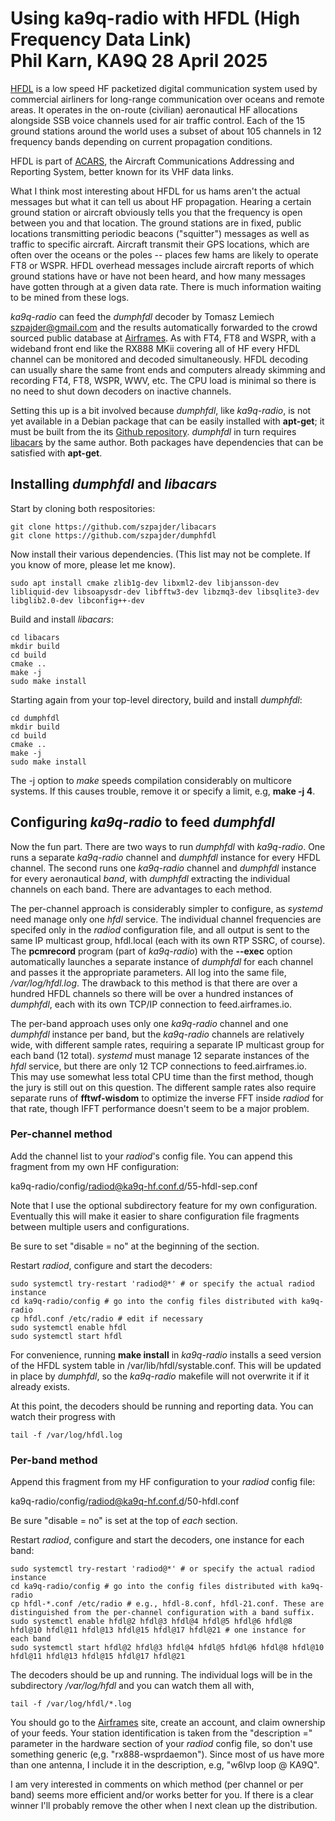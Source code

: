 Using ka9q-radio with HFDL (High Frequency Data Link)  
Phil Karn, KA9Q 28 April 2025
=====================================================

[HFDL](https://en.wikipedia.org/wiki/High_Frequency_Data_Link) is a low speed HF packetized digital communication system used by commercial airliners for long-range communication over oceans and remote areas. It operates in the on-route (civilian) aeronautical HF allocations alongside SSB voice channels used for air traffic control. Each of the 15 ground stations around the world uses a subset of about 105 channels in 12 frequency bands depending on current propagation conditions.

HFDL is part of [ACARS](https://en.wikipedia.org/wiki/ACARS), the Aircraft Communications Addressing and Reporting System, better known for its VHF data links.

What I think most interesting about HFDL for us hams aren't the actual messages but what it can tell us about HF propagation. Hearing a certain ground station or aircraft obviously tells you that the frequency is open between you and that location. The ground stations are in fixed, public locations transmitting periodic beacons ("squitter") messages as well as traffic to specific aircraft. Aircraft transmit their GPS locations, which are often over the oceans or the poles -- places few hams are likely to operate FT8 or WSPR. HFDL overhead messages include aircraft reports of which ground stations have or have not been heard, and how many messages have gotten through at a given data rate. There is much information waiting to be mined from these logs.

*ka9q-radio* can feed the *dumphfdl* decoder by Tomasz Lemiech szpajder@gmail.com and the results automatically forwarded to the crowd sourced public database at [Airframes](https://app.airframes.io/). As with FT4, FT8 and WSPR, with a wideband front end like the RX888 MKii covering all of HF every HFDL channel can be monitored and decoded simultaneously.  HFDL decoding can usually share the same front ends and computers already skimming and recording FT4, FT8, WSPR, WWV, etc. The CPU load is minimal so there is no need to shut down decoders on inactive channels.

Setting this up is a bit involved because *dumphfdl*, like *ka9q-radio*, is not yet available in a Debian package that can be easily installed with **apt-get**; it must be built from the its [Github repository](https://github.com/szpajder/dumphfdl). *dumphfdl* in turn requires [libacars](https://github.com/szpajder/libacars) by the same author. Both packages have dependencies that can be satisfied with **apt-get**.

## Installing *dumphfdl* and *libacars*

Start by cloning both respositories:
```
git clone https://github.com/szpajder/libacars
git clone https://github.com/szpajder/dumphfdl
```

Now install their various dependencies. (This list may not be complete. If you know of more, please let me know).
```
sudo apt install cmake zlib1g-dev libxml2-dev libjansson-dev libliquid-dev libsoapysdr-dev libfftw3-dev libzmq3-dev libsqlite3-dev libglib2.0-dev libconfig++-dev

```

Build and install *libacars*:
```
cd libacars
mkdir build
cd build
cmake ..
make -j
sudo make install
```

Starting again from your top-level directory, build and install *dumphfdl*:
```
cd dumphfdl
mkdir build
cd build
cmake ..
make -j
sudo make install
```
The -j option to *make* speeds compilation considerably on multicore systems. If this causes trouble, remove it or specify a limit, e.g, **make -j 4**.

## Configuring *ka9q-radio* to feed *dumphfdl*
Now the fun part. There are two ways to run *dumphfdl* with *ka9q-radio*. One runs a separate *ka9q-radio* channel and *dumphfdl* instance for every HFDL channel. The second runs one *ka9q-radio* channel and *dumphfdl* instance for every aeronautical *band*, with *dumphfdl* extracting the individual channels on each band. There are advantages to each method.

The per-channel approach is considerably simpler to configure, as *systemd* need manage only one *hfdl* service. The individual channel frequencies are specifed only in the *radiod* configuration file, and all output is sent to the same IP multicast group, hfdl.local (each with its own RTP SSRC, of course). The **pcmrecord** program (part of *ka9q-radio*) with the **--exec** option automatically launches a separate instance of *dumphfdl* for each channel and passes it the appropriate parameters. All log into the same file, */var/log/hfdl.log*. The drawback to this method is that there are over a hundred HFDL channels so there will be over a hundred instances of *dumphfdl*, each with its own TCP/IP connection to feed.airframes.io.

The per-band approach uses only one *ka9q-radio* channel and one *dumphfdl* instance per band, but the *ka9q-radio* channels are relatively wide, with different sample rates, requiring a separate IP multicast group for each band (12 total). *systemd* must manage 12 separate instances of the *hfdl* service, but there are only 12 TCP connections to feed.airframes.io. This may use somewhat less total CPU time than the first method, though the jury is still out on this question. The different sample rates also require separate runs of **fftwf-wisdom** to optimize the inverse FFT inside *radiod* for that rate, though IFFT performance doesn't seem to be a major problem.

### Per-channel method

Add the channel list to your *radiod*'s config file. You can append this fragment from my own HF configuration:

ka9q-radio/config/radiod@ka9q-hf.conf.d/55-hfdl-sep.conf

Note that I use the optional subdirectory feature for my own configuration. Eventually this will make it easier to share configuration file fragments between multiple users and configurations.

Be sure to set "disable = no" at the beginning of the section.

Restart *radiod*, configure and start the decoders:

```
sudo systemctl try-restart 'radiod@*' # or specify the actual radiod instance
cd ka9q-radio/config # go into the config files distributed with ka9q-radio
cp hfdl.conf /etc/radio # edit if necessary
sudo systemctl enable hfdl
sudo systemctl start hfdl
```

For convenience, running **make install** in *ka9q-radio* installs a seed version of the HFDL system table in /var/lib/hfdl/systable.conf. This will be updated in place by *dumphfdl*, so the *ka9q-radio* makefile will not overwrite it if it already exists.

At this point, the decoders should be running and reporting data. You can watch their progress with
```
tail -f /var/log/hfdl.log
```

### Per-band method

Append this fragment from my HF configuration to your *radiod* config file:

ka9q-radio/config/radiod@ka9q-hf.conf.d/50-hfdl.conf

Be sure "disable = no" is set at the top of *each* section.

Restart *radiod*, configure and start the decoders, one instance for each band:

```
sudo systemctl try-restart 'radiod@*' # or specify the actual radiod instance
cd ka9q-radio/config # go into the config files distributed with ka9q-radio
cp hfdl-*.conf /etc/radio # e.g., hfdl-8.conf, hfdl-21.conf. These are distinguished from the per-channel configuration with a band suffix.
sudo systemctl enable hfdl@2 hfdl@3 hfdl@4 hfdl@5 hfdl@6 hfdl@8 hfdl@10 hfdl@11 hfdl@13 hfdl@15 hfdl@17 hfdl@21 # one instance for each band
sudo systemctl start hfdl@2 hfdl@3 hfdl@4 hfdl@5 hfdl@6 hfdl@8 hfdl@10 hfdl@11 hfdl@13 hfdl@15 hfdl@17 hfdl@21 
```
The decoders should be up and running. The individual logs will be in the subdirectory */var/log/hfdl* and you can watch them all with,

```
tail -f /var/log/hfdl/*.log
```

You should go to the [Airframes](https://app.airframes.io/) site, create an account, and claim ownership of your feeds. Your station identification is taken from the "description =" parameter in the hardware section of your *radiod* config file, so don't use something generic (e,g. "rx888-wsprdaemon"). Since most of us have more than one antenna, I include it in the description, e.g, "w6lvp loop @ KA9Q".

I am very interested in comments on which method (per channel or per band) seems more efficient and/or works better for you. If there is a clear winner I'll probably remove the other when I next clean up the distribution.


